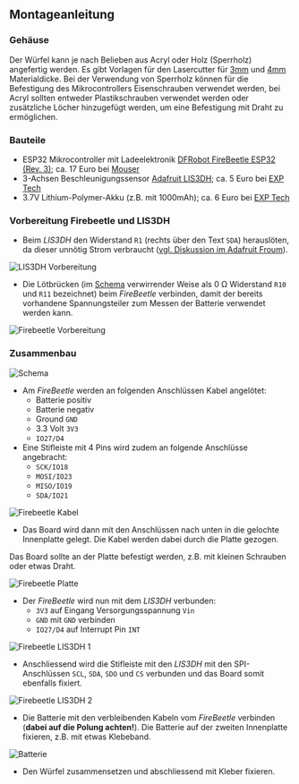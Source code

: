 Montageanleitung
-----------------

### Gehäuse

Der Würfel kann je nach Belieben aus Acryl oder Holz (Sperrholz) angefertig werden.
Es gibt Vorlagen für den Lasercutter für [3mm](lasercut-firebeetle-3mm.svg) und [4mm](lasercut-firebeetle-3mm.svg) Materialdicke.
Bei der Verwendung von Sperrholz können für die Befestigung des Mikrocontrollers Eisenschrauben verwendet werden, bei Acryl sollten entweder Plastikschrauben verwendet werden oder zusätzliche Löcher hinzugefügt werden, um eine Befestigung mit Draht zu ermöglichen.

### Bauteile

  * ESP32 Mikrocontroller mit Ladeelektronik [DFRobot FireBeetle ESP32 (Rev. 3)](https://www.dfrobot.com/product-1590.html); ca. 17 Euro bei [Mouser](https://www.mouser.de/new/dfrobot/dfrobot-firebeetle/)
  * 3-Achsen Beschleunigungssensor [Adafruit LIS3DH](https://www.adafruit.com/product/2809); ca. 5 Euro bei [EXP Tech](https://www.exp-tech.de/sensoren/beschleunigung/6790/adafruit-lis3dh-triple-axis-accelerometer-2g/4g/8g/16g)
  * 3.7V Lithium-Polymer-Akku (z.B. mit 1000mAh); ca. 6 Euro bei [EXP Tech](https://www.exp-tech.de/zubehoer/batterien-akkus/lipo-akkus/5801/lipo-akku-1000mah-3.7-v-2-mm-jst)

### Vorbereitung Firebeetle und LIS3DH

  * Beim *LIS3DH* den Widerstand `R1` (rechts über den Text `SDA`) herauslöten, da dieser unnötig Strom verbraucht ([vgl. Diskussion im Adafruit Froum](https://forums.adafruit.com/viewtopic.php?f=19&t=107822#p539250)).

![LIS3DH Vorbereitung](images/lis3dh_preparation.png)

  * Die Lötbrücken (im [Schema](https://images-na.ssl-images-amazon.com/images/I/A1VO7RyKHzL.pdf) verwirrender Weise als 0 Ω Widerstand `R10` und `R11` bezeichnet) beim *FireBeetle* verbinden, damit der bereits vorhandene Spannungsteiler zum Messen der Batterie verwendet werden kann.

![Firebeetle Vorbereitung](images/firebeetle_preparation.png)

### Zusammenbau

![Schema](images/schema.png)

  * Am *FireBeetle* werden an folgenden Anschlüssen Kabel angelötet:
    * Batterie positiv
    * Batterie negativ
    * Ground `GND`
    * 3.3 Volt `3V3`
    * `IO27/D4`
  * Eine Stifleiste mit 4 Pins wird zudem an folgende Anschlüsse angebracht:
    * `SCK/IO18`
    * `MOSI/IO23`
    * `MISO/IO19`
    * `SDA/IO21`

![Firebeetle Kabel](images/firebeetle1.png)

  * Das Board wird dann mit den Anschlüssen nach unten in die gelochte Innenplatte gelegt. Die Kabel werden dabei durch die Platte gezogen.

  Das Board sollte an der Platte befestigt werden, z.B. mit kleinen Schrauben oder etwas Draht.

  ![Firebeetle Platte](images/firebeetle_plate.png)

  * Der *FireBeetle* wird nun mit dem *LIS3DH*  verbunden:
    * `3V3` auf Eingang Versorgungsspannung `Vin`
    * `GND` mit `GND` verbinden
    * `IO27/D4` auf Interrupt Pin `INT`

![Firebeetle LIS3DH 1](images/firebeetle_lis3dh1.png)

  * Anschliessend wird die Stifleiste mit den *LIS3DH*  mit den SPI-Anschlüssen `SCL`, `SDA`, `SDO` und `CS`
    verbunden und das Board somit ebenfalls fixiert.

![Firebeetle LIS3DH 2](images/firebeetle_lis3dh2.png)

  * Die Batterie mit den verbleibenden Kabeln vom *FireBeetle* verbinden (**dabei auf die Polung achten!**).
  Die Batterie auf der zweiten Innenplatte fixieren, z.B. mit etwas Klebeband.

![Batterie](images/battery_assembly.png)

  * Den Würfel zusammensetzen und abschliessend mit Kleber fixieren.
